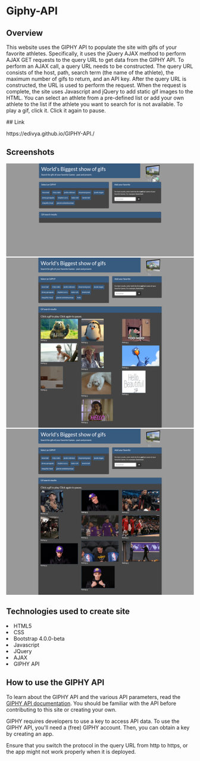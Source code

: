 # Giphy-API

## Overview
<p>This website uses the GIPHY API to populate the site with gifs of your favorite athletes. Specifically, it uses the jQuery AJAX method to perform AJAX GET requests to the query URL to get data from the GIPHY API. To perform an AJAX call, a query URL needs to be constructed. The query URL consists of the host, path, search term (the name of the athlete), the maximum number of gifs to return, and an API key. After the query URL is constructed, the URL is used to perform the request. When the request is complete, the site uses Javascript and jQuery to add static gif images to the HTML. You can select an athlete from a pre-defined list or add your own athlete to the list if the athlete you want to search for is not available. To play a gif, click it. Click it again to pause.</p>
## Link
<p>https://edivya.github.io/GIPHY-API./</p>

## Screenshots
![1](https://github.com/edivya/GIPHY-API./blob/master/assets/images/1.png)
![2](https://github.com/edivya/GIPHY-API./blob/master/assets/images/2.png)
![3](https://github.com/edivya/GIPHY-API./blob/master/assets/images/3.png)


## Technologies used to create site

<li>HTML5</li>
<li>CSS</li>
<li>Bootstrap 4.0.0-beta</li>
<li>Javascript</li>
<li>JQuery</li>
<li>AJAX</li>
<li>GIPHY API</li>


## How to use the GIPHY API
<p>To learn about the GIPHY API and the various API parameters, read the <a href="https://developers.giphy.com/docs/" target="_blank">GIPHY API documentation</a>. You should be familiar with the API before contributing to this site or creating your own.</p>
<p>GIPHY requires developers to use a key to access API data. To use the GIPHY API, you'll need a (free) GIPHY account. Then, you can obtain a key by creating an app.</p>
<p>Ensure that you switch the protocol in the query URL from http to https, or the app might not work properly when it is deployed.</p>
